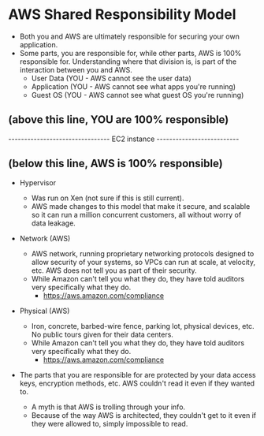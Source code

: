 # AWS Shared Responsibility Model
* Both you and AWS are ultimately responsible for securing your own
  application.
* Some parts, you are responsible for, while other parts, AWS is 100%
  responsible for. Understanding where that division is, is part of
  the interaction between you and AWS. 
  * User Data (YOU - AWS cannot see the user data)
  * Application (YOU - AWS cannot see what apps you're running)
  * Guest OS (YOU - AWS cannot see what guest OS you're running)

## (above this line, YOU are 100% responsible)

-------------------------------- EC2 instance --------------------------

## (below this line, AWS is 100% responsible)

  * Hypervisor
    * Was run on Xen (not sure if this is still current).
    * AWS made changes to this model that make it secure, and scalable
      so it can run a million concurrent customers, all without worry
      of data leakage.
  * Network (AWS)
    * AWS network, running proprietary networking protocols designed
      to allow security of your systems, so VPCs can run at scale, at
      velocity, etc. AWS does not tell you as part of their security.
    * While Amazon can't tell you what they do, they have told 
      auditors very specifically what they do.
      * https://aws.amazon.com/compliance
  * Physical (AWS)
    * Iron, concrete, barbed-wire fence, parking lot, physical 
      devices, etc. No public tours given for their data centers.
    * While Amazon can't tell you what they do, they have told 
      auditors very specifically what they do.
      * https://aws.amazon.com/compliance
  
* The parts that you are responsible for are protected by your data
  access keys, encryption methods, etc. AWS couldn't read it even if
  they wanted to.
  * A myth is that AWS is trolling through your info.
  * Because of the way AWS is architected, they couldn't get to it 
    even if they were allowed to, simply impossible to read.

